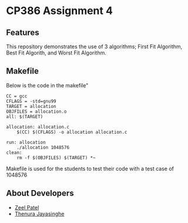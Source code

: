 # CP386 Assignment 4
## Features
This repository demonstrates the use of 3 algorithms; First Fit Algorithm, Best Fit Algorith, and Worst Fit Algorithm.
## Makefile
Below is the code in the makefile"
```
CC = gcc
CFLAGS = -std=gnu99
TARGET = allocation  
OBJFILES = allocation.o
all: $(TARGET)

allocation: allocation.c
	$(CC) $(CFLAGS) -o allocation allocation.c
	
run: allocation
	./allocation 1048576
clean:
	rm -f $(OBJFILES) $(TARGET) *~
```
Makefile is used for the students to test their code with a test case of 1048576

## About Developers
- [Zeel Patel](https://github.com/zeelp741)
- [Thenura Jayasinghe](https://github.com/Thenura)